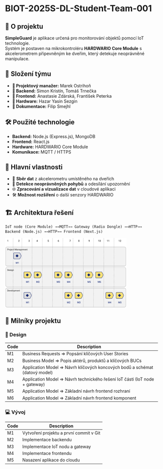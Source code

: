 # BIOT-2025S-DL-Student-Team-001

## 📌 O projektu

**SimpleGuard** je aplikace určená pro monitorování objektů pomocí IoT technologie.  
Systém je postaven na mikrokontroléru **HARDWARIO Core Module** s akcelerometrem připevněným ke dveřím, který detekuje neoprávněné manipulace.

## 👥 Složení týmu

- **🔹 Projektový manažer:** Marek Ostrihoň  
- **🔹 Backend:** Simon Kristín, Tomáš Trnečka  
- **🔹 Frontend:** Anastasie Zdárská, František Peterka  
- **🔹 Hardware:** Hazar Yasin Sezgin  
- **🔹 Dokumentace:** Filip Smejhl  

## 🛠 Použité technologie

- **Backend:** Node.js (Express.js), MongoDB  
- **Frontend:** React.js  
- **Hardware:** HARDWARIO Core Module  
- **Komunikace:** MQTT / HTTPS  

## 🚀 Hlavní vlastnosti

- 📡 **Sběr dat** z akcelerometru umístěného na dveřích  
- 🔔 **Detekce neoprávněných pohybů** a odesílání upozornění  
- 🌐 **Zpracování a vizualizace dat** v cloudové aplikaci  
- 🛠 **Možnost rozšíření** o další senzory HARDWARIO  

## 🏗 Architektura řešení

```plaintext
IoT node (Core Module) →→MQTT→→ Gateway (Radio Dongle) →→HTTP→→ Backend (Node.js) →→HTTP→→ Frontend (Next.js)
```

<div>
 <img src="/BIOT.png" width="400px">
</div>

## 📅 Milníky projektu

### 🎨 Design

| **Code** | **Description** |
|----------|---------------------------------------------------------------|
| M1       | Business Requests ⇒ Popsání klíčových User Stories             |
| M2       | Business Model ⇒ Popis aktérů, produktů a klíčových BUCs       |
| M3       | Application Model ⇒ Návrh klíčových koncových bodů a schémat (datový model) |
| M4       | Application Model ⇒ Návrh technického řešení IoT části (IoT node + gateway) |
| M5       | Application Model ⇒ Základní návrh frontend rozhraní           |
| M6       | Application Model ⇒ Základní návrh frontend komponent          |

### 💻 Vývoj

| **Code** | **Description** |
|----------|--------------------------------------------------|
| M1       | Vytvoření projektu a první commit v Git         |
| M2       | Implementace backendu                           |
| M3       | Implementace IoT nodu a gateway                 |
| M4       | Implementace frontendu                         |
| M5       | Nasazení aplikace do cloudu                    |
